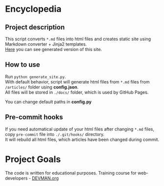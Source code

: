 # Encyclopedia

## Project description

This script converts `*.md` files into html files and creates static site using Markdown converter + Jinja2 templates.  
[Here](https://yankelevich-dima.github.io/19_site_generator/) you can see generated version of this site.

## How to use

Run `python generate_site.py`.  
With default behavior, script will generate html files from `*.md` files from `/articles/` folder using **config.json**.  
All files will be stored in `./docs/` folder, which is used by GitHub Pages.  

You can change default paths in **config.py**

## Pre-commit hooks

If you need automatical update of your html files after changing `*.md` files, copy `pre-commit` file into `./.git/hooks/` directory.  
It will rebuild all html files, which articles have been changed during commit.

# Project Goals

The code is written for educational purposes. Training course for web-developers - [DEVMAN.org](https://devman.org)
